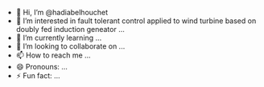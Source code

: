 - 👋 Hi, I’m @hadiabelhouchet
- 👀 I’m interested in fault tolerant control applied to wind turbine based on doubly fed induction geneator ...
- 🌱 I’m currently learning ...
- 💞️ I’m looking to collaborate on ...
- 📫 How to reach me ...
- 😄 Pronouns: ...
- ⚡ Fun fact: ...

<!---
hadiabelhouchet/hadiabelhouchet is a ✨ special ✨ repository because its `README.md` (this file) appears on your GitHub profile.
You can click the Preview link to take a look at your changes.
--->
